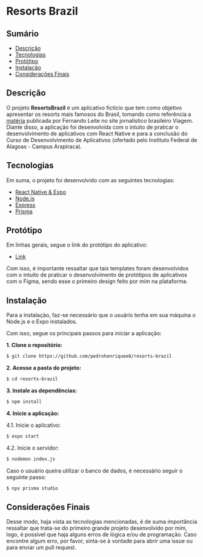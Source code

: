 # Resorts Brazil

## Sumário

- [Descrição](#descrição)
- [Tecnologias](#tecnologias)
- [Protótipo](#protótipo)
- [Instalação](#instalação)
- [Considerações Finais](#considerações-finais)

## Descrição

O projeto **ResortsBrazil** é um aplicativo fictício que tem como objetivo apresentar os resorts mais famosos do Brasil, tomando como referência a [matéria](https://viagemeturismo.abril.com.br/materias/os-30-melhores-resorts-do-brasil/) publicada por Fernando Leite no site jornalístico brasileiro Viagem. Diante disso, a aplicação foi desenvolvida com o intuito de praticar o desenvolvimento de aplicativos com React Native e para a conclusão do Curso de Desenvolvimento de Aplicativos (ofertado pelo Instituto Federal de Alagoas - Campus Arapiraca).

## Tecnologias

Em suma, o projeto foi desenvolvido com as seguintes tecnologias:

- [React Native & Expo](https://reactnative.dev/docs/environment-setup)
- [Node.js](https://nodejs.org/en/)
- [Express](https://expressjs.com)
- [Prisma](https://www.prisma.io)

## Protótipo

Em linhas gerais, segue o link do protótipo do aplicativo:

- [Link](https://www.figma.com/file/Wt9DTZXngGCZjdxyh4hqsu/Resort-Brazil?node-id=0%3A1)

Com isso, é importante ressaltar que tais templates foram desenvolvidos com o intuito de praticar o desenvolvimento de protótipos de aplicativos com o Figma, sendo esse o primeiro design feito por mim na plataforma.

## Instalação

Para a instalação, faz-se necessário que o usuário tenha em sua máquina o Node.js e o Expo instalados.

Com isso, segue os principais passos para iniciar a aplicação:

**1. Clone o repositório:**

```bash
$ git clone https://github.com/pedrohenriquee8/resorts-brazil
```

**2. Acesse a pasta do projeto:**

```bash
$ cd resorts-brazil
```

**3. Instale as dependências:**

```bash
$ npm install
```

**4. Inicie a aplicação:**

4.1. Inicie o aplicativo:

```bash
$ expo start
```

4.2. Inicie o servidor:

```bash
$ nodemon index.js
```

Caso o usuário queira utilizar o banco de dados, é necessário seguir o seguinte passo:

```bash
$ npx prisma studio
```

## Considerações Finais

Desse modo, haja vista as tecnologias mencionadas, é de suma importância ressaltar que trata-se do primeiro grande projeto desenvolvido por mim, logo, é possível que haja alguns erros de lógica e/ou de programação. Caso encontre algum erro, por favor, sinta-se à vontade para abrir uma issue ou para enviar um pull request.
